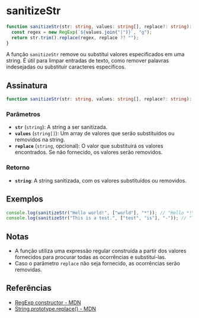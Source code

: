 # sanitizeStr

```typescript
function sanitizeStr(str: string, values: string[], replace?: string): string {
  const regex = new RegExp(`${values.join("|")}`, "g");
  return str.trim().replace(regex, replace ?? "");
}
```

A função `sanitizeStr` remove ou substitui valores especificados em uma string. É útil para limpar entradas de texto, como remover palavras indesejadas ou substituir caracteres específicos.

## Assinatura

```typescript
function sanitizeStr(str: string, values: string[], replace?: string): string;
```

### Parâmetros

- **`str`** (`string`): A string a ser sanitizada.
- **`values`** (`string[]`): Um array de valores que serão substituídos ou removidos na string.
- **`replace`** (`string`, opcional): O valor que substituirá os valores encontrados. Se não fornecido, os valores serão removidos.

### Retorno

- **`string`**: A string sanitizada, com os valores substituídos ou removidos.

## Exemplos

```typescript
console.log(sanitizeStr("Hello world!", ["world"], "*")); // "Hello *!"
console.log(sanitizeStr("This is a test.", ["test", "is"], "-")); // "Th- - a -."
```

## Notas

- A função utiliza uma expressão regular construída a partir dos valores fornecidos para procurar todas as ocorrências e substituí-las.
- Caso o parâmetro `replace` não seja fornecido, as ocorrências serão removidas.

## Referências

- [RegExp constructor - MDN](https://developer.mozilla.org/en-US/docs/Web/JavaScript/Reference/Global_Objects/RegExp)
- [String.prototype.replace() - MDN](https://developer.mozilla.org/en-US/docs/Web/JavaScript/Reference/Global_Objects/String/replace)